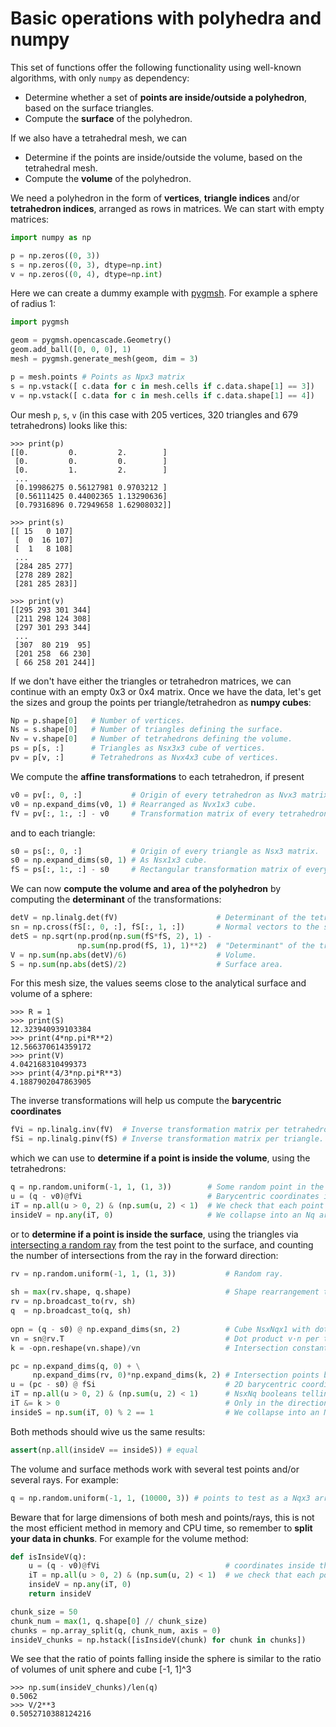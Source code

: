 Basic operations with polyhedra and numpy 
=========================================

This set of functions offer the following functionality using well-known algorithms,
with only `numpy` as dependency:

* Determine whether a set of **points are inside/outside a polyhedron**, based on the
surface triangles.
* Compute the **surface** of the polyhedron.

If we also have a tetrahedral mesh, we can

* Determine if the points are inside/outside the volume, based on the tetrahedral mesh.
* Compute the **volume** of the polyhedron.

We need a polyhedron in the form of **vertices**, **triangle indices** and/or 
**tetrahedron indices**, arranged as rows in matrices. We can start with empty matrices:

```python
import numpy as np

p = np.zeros((0, 3))
s = np.zeros((0, 3), dtype=np.int)
v = np.zeros((0, 4), dtype=np.int)
```
 
Here we can create a dummy example with [pygmsh](https://github.com/nschloe/pygmsh). For example a sphere of radius 1:

```python
import pygmsh

geom = pygmsh.opencascade.Geometry()
geom.add_ball([0, 0, 0], 1)
mesh = pygmsh.generate_mesh(geom, dim = 3)

p = mesh.points # Points as Npx3 matrix
s = np.vstack([ c.data for c in mesh.cells if c.data.shape[1] == 3])
v = np.vstack([ c.data for c in mesh.cells if c.data.shape[1] == 4])
```

Our mesh `p`, `s`, `v` (in this case with 205 vertices, 320 triangles and 679 tetrahedrons)
looks like this:

```console
>>> print(p)
[[0.         0.         2.        ]
 [0.         0.         0.        ]
 [0.         1.         2.        ]
 ...
 [0.19986275 0.56127981 0.9703212 ]
 [0.56111425 0.44002365 1.13290636]
 [0.79316896 0.72949658 1.62908032]]
 
>>> print(s)
[[ 15   0 107]
 [  0  16 107]
 [  1   8 108]
 ...
 [284 285 277]
 [278 289 282]
 [281 285 283]]
 
>>> print(v)
[[295 293 301 344]
 [211 298 124 308]
 [297 301 293 344]
 ...
 [307  80 219  95]
 [201 258  66 230]
 [ 66 258 201 244]]

```

If we don't have either the triangles or tetrahedron matrices, we can continue with
an empty 0x3 or 0x4 matrix.
Once we have the data, let's get the sizes and group the points per triangle/tetrahedron
as **numpy cubes**:
 

```python
Np = p.shape[0]   # Number of vertices.
Ns = s.shape[0]   # Number of triangles defining the surface.
Nv = v.shape[0]   # Number of tetrahedrons defining the volume.
ps = p[s, :]      # Triangles as Nsx3x3 cube of vertices.
pv = p[v, :]      # Tetrahedrons as Nvx4x3 cube of vertices.
```
 
We compute the **affine transformations** to each tetrahedron, if present

```python
v0 = pv[:, 0, :]           # Origin of every tetrahedron as Nvx3 matrix.
v0 = np.expand_dims(v0, 1) # Rearranged as Nvx1x3 cube.
fV = pv[:, 1:, :] - v0     # Transformation matrix of every tetrahedron as Nvx3x3 cube.
```

and to each triangle:

```python
s0 = ps[:, 0, :]           # Origin of every triangle as Nsx3 matrix.
s0 = np.expand_dims(s0, 1) # As Nsx1x3 cube.
fS = ps[:, 1:, :] - s0     # Rectangular transformation matrix of every triangle as a Nsx2x3 cube.
```

We can now **compute the volume and area of the polyhedron** by computing the **determinant** of the transformations:

```python 
detV = np.linalg.det(fV)                      # Determinant of the tetrahedron transformations (area of each parallelepiped).
sn = np.cross(fS[:, 0, :], fS[:, 1, :])       # Normal vectors to the surface elements.
detS = np.sqrt(np.prod(np.sum(fS*fS, 2), 1) -
               np.sum(np.prod(fS, 1), 1)**2)  # "Determinant" of the triangle transformations (area of each parallelogram).
V = np.sum(np.abs(detV)/6)                    # Volume.
S = np.sum(np.abs(detS)/2)                    # Surface area.
```

For this mesh size, the values seems close to the analytical surface and volume of a sphere:


```console
>>> R = 1
>>> print(S)
12.323940939103384
>>> print(4*np.pi*R**2)
12.566370614359172
>>> print(V)
4.042168310499373
>>> print(4/3*np.pi*R**3)
4.1887902047863905
```

The inverse transformations will help us compute the **barycentric coordinates**

```python 
fVi = np.linalg.inv(fV)  # Inverse transformation matrix per tetrahedron.
fSi = np.linalg.pinv(fS) # Inverse transformation matrix per triangle.
```

which we can use to **determine if a point is inside the volume**, using the tetrahedrons:

```python 
q = np.random.uniform(-1, 1, (1, 3))        # Some random point in the box [-1,-1]^3.
u = (q - v0)@fVi                            # Barycentric coordinates inside the tetrahedrons, as NvxNqx3
iT = np.all(u > 0, 2) & (np.sum(u, 2) < 1)  # We check that each point is inside each tetrahedron, as NvxNq
insideV = np.any(iT, 0)                     # We collapse into an Nq array of booleans, for each point inside any tetrahedron
```

or to **determine if a point is inside the surface**, using the triangles via
[intersecting a random ray](https://en.wikipedia.org/wiki/Point_in_polygon#Ray_casting_algorithm)
from the test point to the surface, and counting
the  number of intersections from the ray in the forward direction:

```python 
rv = np.random.uniform(-1, 1, (1, 3))           # Random ray.
    
sh = max(rv.shape, q.shape)                     # Shape rearrangement to allow multiple test points/rays.
rv = np.broadcast_to(rv, sh)
q  = np.broadcast_to(q, sh)
    
opn = (q - s0) @ np.expand_dims(sn, 2)          # Cube NsxNqx1 with dot products (q - s0).n per test point and triangle.
vn = sn@rv.T                                    # Dot product v·n per triangle, as NsxNq.
k = -opn.reshape(vn.shape)/vn                   # Intersection constants.

pc = np.expand_dims(q, 0) + \
     np.expand_dims(rv, 0)*np.expand_dims(k, 2) # Intersection points between rays and triangle planes as a cube cube NvxNqx1.
u = (pc - s0) @ fSi                             # 2D barycentric coordinates per triangle, as NsxNqx2.
iT = np.all(u > 0, 2) & (np.sum(u, 2) < 1)      # NsxNq booleans telling us which intersections are inside each triangle.
iT &= k > 0                                     # Only in the direction of the ray(s).
insideS = np.sum(iT, 0) % 2 == 1                # We collapse into an Nq array of booleans.
```

Both methods should wive us the same results:

```python 
assert(np.all(insideV == insideS)) # equal
```

The volume and surface methods work with several test points and/or several rays. 
For example:

```python
q = np.random.uniform(-1, 1, (10000, 3)) # points to test as a Nqx3 array
```

Beware that for large dimensions of both mesh and points/rays, this is not the
most efficient method in memory and CPU time, so remember to **split your data in chunks**.
For example for the volume method:

```python
def isInsideV(q):
    u = (q - v0)@fVi                            # coordinates inside the tetrahedrons, as NvxNqx3
    iT = np.all(u > 0, 2) & (np.sum(u, 2) < 1)  # we check that each point is inside each tetrahedron, as NvxNq
    insideV = np.any(iT, 0)
    return insideV

chunk_size = 50
chunk_num = max(1, q.shape[0] // chunk_size)
chunks = np.array_split(q, chunk_num, axis = 0)
insideV_chunks = np.hstack([isInsideV(chunk) for chunk in chunks])
```

We see that the ratio of points falling inside the sphere is similar to the ratio of
volumes of unit sphere and cube [-1, 1]^3

```console
>>> np.sum(insideV_chunks)/len(q)
0.5062
>>> V/2**3
0.5052710388124216
```
